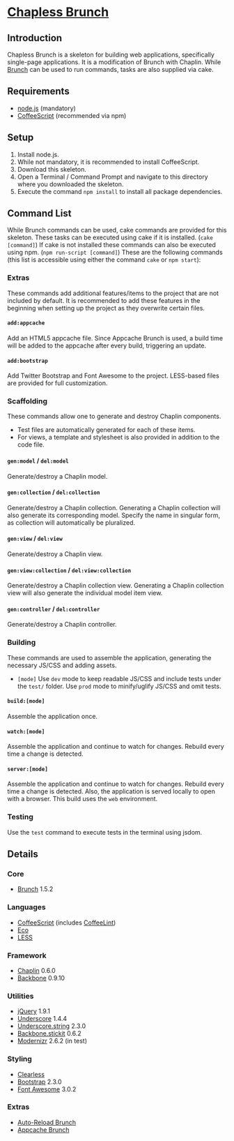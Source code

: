 # [Chapless Brunch](https://github.com/jupl/chapless-brunch)

## Introduction
Chapless Brunch is a skeleton for building web applications, specifically single-page applications. It is a modification of Brunch with Chaplin. While [Brunch](http://brunch.io) can be used to run commands, tasks are also supplied via cake.


## Requirements
* [node.js](http://nodejs.org) (mandatory)
* [CoffeeScript](http://coffeescript.org/#installation) (recommended via npm)


## Setup
1. Install node.js.
2. While not mandatory, it is recommended to install CoffeeScript.
3. Download this skeleton.
4. Open a Terminal / Command Prompt and navigate to this directory where you downloaded the skeleton.
5. Execute the command `npm install` to install all package dependencies.


## Command List
While Brunch commands can be used, cake commands are provided for this skeleton. These tasks can be executed using cake if it is installed. (`cake [command]`) If cake is not installed these commands can also be executed using npm. (`npm run-script [command]`) These are the following commands (this list is accessible using either the command `cake` or `npm start`):

### Extras
These commands add additional features/items to the project that are not included by default. It is recommended to add these features in the beginning when setting up the project as they overwrite certain files.

#### `add:appcache`
Add an HTML5 appcache file. Since Appcache Brunch is used, a build time will be added to the appcache after every build, triggering an update.

#### `add:bootstrap`
Add Twitter Bootstrap and Font Awesome to the project. LESS-based files are provided for full customization.

### Scaffolding
These commands allow one to generate and destroy Chaplin components.
* Test files are automatically generated for each of these items.
* For views, a template and stylesheet is also provided in addition to the code file.

#### `gen:model` / `del:model`
Generate/destroy a Chaplin model.

#### `gen:collection` / `del:collection` 
Generate/destroy a Chaplin collection. Generating a Chaplin collection will also generate its corresponding model. Specify the name in singular form, as collection will automatically be pluralized.

#### `gen:view` / `del:view`
Generate/destroy a Chaplin view.

#### `gen:view:collection` / `del:view:collection`
Generate/destroy a Chaplin collection view. Generating a Chaplin collection view will also generate the individual model item view.

#### `gen:controller` / `del:controller`
Generate/destroy a Chaplin controller.

### Building
These commands are used to assemble the application, generating the necessary JS/CSS and adding assets.
* `[mode]` Use `dev` mode to keep readable JS/CSS and include tests under the `test/` folder. Use `prod` mode to minify/uglify JS/CSS and omit tests.

#### `build:[mode]`
Assemble the application once.

#### `watch:[mode]`
Assemble the application and continue to watch for changes. Rebuild every time a change is detected.

#### `server:[mode]`
Assemble the application and continue to watch for changes. Rebuild every time a change is detected. Also, the application is served locally to open with a browser. This build uses the `web` environment.

### Testing
Use the `test` command to execute tests in the terminal using jsdom.

## Details

### Core
* [Brunch](http://brunch.io) 1.5.2

### Languages
* [CoffeeScript](http://coffeescript.org) (includes [CoffeeLint](http://www.coffeelint.org))
* [Eco](https://github.com/sstephenson/eco)
* [LESS](http://lesscss.org)

### Framework
* [Chaplin](http://chaplinjs.org) 0.6.0
* [Backbone](http://backbonejs.org) 0.9.10

### Utilities
* [jQuery](http://jquery.com) 1.9.1
* [Underscore](http://underscorejs.org) 1.4.4
* [Underscore.string](http://epeli.github.com/underscore.string/) 2.3.0
* [Backbone.stickit](http://nytimes.github.com/backbone.stickit/) 0.6.2
* [Modernizr](http://modernizr.com/) 2.6.2 (in test)

### Styling
* [Clearless](http://clearleft.github.com/clearless/)
* [Bootstrap](http://twitter.github.com/bootstrap/) 2.3.0
* [Font Awesome](http://fortawesome.github.com/Font-Awesome/) 3.0.2

### Extras
* [Auto-Reload Brunch](https://github.com/brunch/auto-reload-brunch)
* [Appcache Brunch](https://github.com/brunch/appcache-brunch)